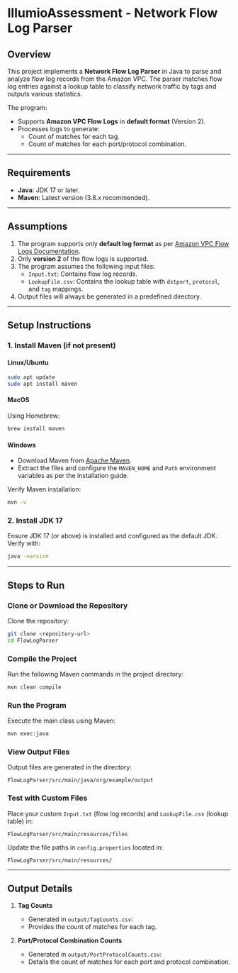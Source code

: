 # **IllumioAssessment - Network Flow Log Parser**

## **Overview**
This project implements a **Network Flow Log Parser** in Java to parse and analyze flow log records from the Amazon VPC. The parser matches flow log entries against a lookup table to classify network traffic by tags and outputs various statistics.

The program:
- Supports **Amazon VPC Flow Logs** in **default format** (Version 2).
- Processes logs to generate:
  - Count of matches for each tag.
  - Count of matches for each port/protocol combination.

---

## **Requirements**
- **Java**: JDK 17 or later.
- **Maven**: Latest version (3.8.x recommended).

---

## **Assumptions**
1. The program supports only **default log format** as per [Amazon VPC Flow Logs Documentation](https://docs.aws.amazon.com/vpc/latest/userguide/flow-log-records.html).
2. Only **version 2** of the flow logs is supported.
3. The program assumes the following input files:
   - `Input.txt`: Contains flow log records.
   - `LookupFile.csv`: Contains the lookup table with `dstport`, `protocol`, and `tag` mappings.
4. Output files will always be generated in a predefined directory.

---

## **Setup Instructions**
### **1. Install Maven (if not present)**
#### **Linux/Ubuntu**
```bash
sudo apt update
sudo apt install maven
```

#### **MacOS**
Using Homebrew:
```bash
brew install maven
```

#### **Windows**
- Download Maven from [Apache Maven](https://maven.apache.org/).
- Extract the files and configure the `MAVEN_HOME` and `Path` environment variables as per the installation guide.

Verify Maven installation:
```bash
mvn -v
```

### **2. Install JDK 17**
Ensure JDK 17 (or above) is installed and configured as the default JDK. Verify with:
```bash
java -version
```

---

## **Steps to Run**
### **Clone or Download the Repository**
Clone the repository:
```bash
git clone <repository-url>
cd FlowLogParser
```

### **Compile the Project**
Run the following Maven commands in the project directory:
```bash
mvn clean compile
```

### **Run the Program**
Execute the main class using Maven:
```bash
mvn exec:java
```

### **View Output Files**
Output files are generated in the directory:
```
FlowLogParser/src/main/java/org/example/output
```

### **Test with Custom Files**
Place your custom `Input.txt` (flow log records) and `LookupFile.csv` (lookup table) in:
```
FlowLogParser/src/main/resources/files
```

Update the file paths in `config.properties` located in:
```
FlowLogParser/src/main/resources/
```

---

## **Output Details**
1. **Tag Counts**
   - Generated in `output/TagCounts.csv`:
   - Provides the count of matches for each tag.

2. **Port/Protocol Combination Counts**
   - Generated in `output/PortProtocolCounts.csv`:
   - Details the count of matches for each port and protocol combination.
